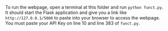 To run the webpage, open a terminal at this folder and run `python funct.py`. It should start the Flask application and give you a link like `http://127.0.0.1/5000` to paste into your browser to access the webpage.
You must paste your API Key on line 10 and line 383 of `funct.py`.
